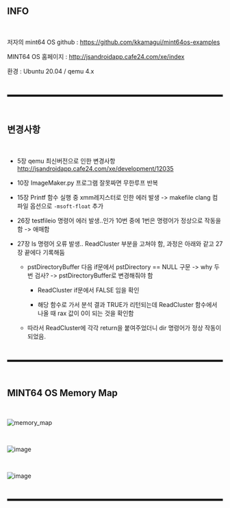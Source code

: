 ## INFO

<br>

저자의 mint64 OS github : https://github.com/kkamagui/mint64os-examples

MINT64 OS 홈페이지 : http://jsandroidapp.cafe24.com/xe/index

환경 : Ubuntu 20.04 / qemu 4.x

<br>
<hr style="border: 2px solid;">
<br>

## 변경사항

<br>

+ 5장 qemu 최신버전으로 인한 변경사항 http://jsandroidapp.cafe24.com/xe/development/12035

+ 10장 ImageMaker.py 프로그램 잘못짜면 무한루프 반복

+ 15장 Printf 함수 실행 중 xmm레지스터로 인한 에러 발생 -> makefile clang 컴파일 옵션으로 ```-msoft-float``` 추가

+ 26장 testfileio 명령어 에러 발생..인가 10번 중에 1번은 명령어가 정상으로 작동을 함 -> 애매함

+ 27장 ls 명령어 오류 발생.. ReadCluster 부분을 고쳐야 함, 과정은 아래와 같고 27장 끝에다 기록해둠
 
  + pstDirectoryBuffer 다음 if문에서 pstDirectory == NULL 구문 ->  why 두 번 검사? -> pstDirectoryBuffer로 변경해줘야 함

    + ReadCluster if문에서 FALSE 임을 확인

    + 해당 함수로 가서 분석 결과 TRUE가 리턴되는데 ReadCluster 함수에서 나올 때 rax 값이 0이 되는 것을 확인함

  + 따라서 ReadCluster에 각각 return을 붙여주었더니 dir 명령어가 정상 작동이 되었음.


<br>
<hr style="border: 2px solid;">
<br>

## MINT64 OS Memory Map

<br>

![memory_map](https://user-images.githubusercontent.com/52172169/203483722-5504a36a-f0ad-4f19-a11b-bd9a587018fa.png)

<br>

![image](https://user-images.githubusercontent.com/52172169/203499023-16f11474-a2cc-4e06-b2f4-01b37b107a70.png)

<br>

![image](https://user-images.githubusercontent.com/52172169/203925329-16d0d4a1-721b-40db-8814-598871adb966.png)

<br>
<hr style="border: 2px solid;">
<br>
